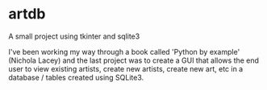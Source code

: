 # artdb
A small project using tkinter and sqlite3

I've been working my way through a book called 'Python by example' (Nichola Lacey) and the last project was to create a GUI that allows the end user to view existing artists, create new artists, create new art, etc in a database / tables created using SQLite3.
